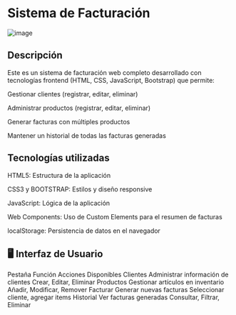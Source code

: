 <h1>Sistema de Facturación</h1>

![image](https://github.com/user-attachments/assets/2db4aa0a-010b-4dc5-b99d-c6129c5428c1)

## Descripción

Este es un sistema de facturación web completo desarrollado con tecnologías frontend (HTML, CSS, JavaScript, Bootstrap) que permite:

Gestionar clientes (registrar, editar, eliminar)

Administrar productos (registrar, editar, eliminar)

Generar facturas con múltiples productos

Mantener un historial de todas las facturas generadas


## Tecnologías utilizadas

HTML5: Estructura de la aplicación

CSS3 y BOOTSTRAP: Estilos y diseño responsive

JavaScript: Lógica de la aplicación

Web Components: Uso de Custom Elements para el resumen de facturas

localStorage: Persistencia de datos en el navegador 

## 🖥 Interfaz de Usuario
Pestaña	Función	Acciones Disponibles
Clientes	Administrar información de clientes	Crear, Editar, Eliminar
Productos	Gestionar artículos en inventario	Añadir, Modificar, Remover
Facturar	Generar nuevas facturas	Seleccionar cliente, agregar items
Historial	Ver facturas generadas	Consultar, Filtrar, Eliminar